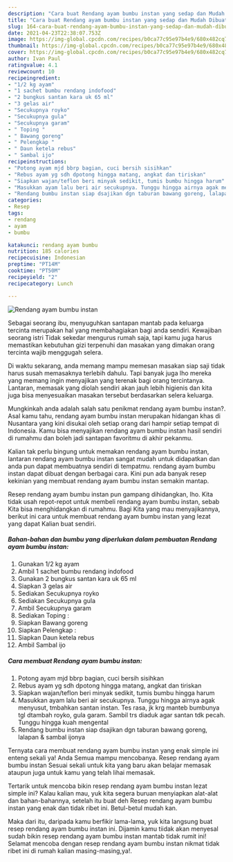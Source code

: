 ```yaml
---
description: "Cara buat Rendang ayam bumbu instan yang sedap dan Mudah Dibuat"
title: "Cara buat Rendang ayam bumbu instan yang sedap dan Mudah Dibuat"
slug: 164-cara-buat-rendang-ayam-bumbu-instan-yang-sedap-dan-mudah-dibuat
date: 2021-04-23T22:38:07.753Z
image: https://img-global.cpcdn.com/recipes/b0ca77c95e97b4e9/680x482cq70/rendang-ayam-bumbu-instan-foto-resep-utama.jpg
thumbnail: https://img-global.cpcdn.com/recipes/b0ca77c95e97b4e9/680x482cq70/rendang-ayam-bumbu-instan-foto-resep-utama.jpg
cover: https://img-global.cpcdn.com/recipes/b0ca77c95e97b4e9/680x482cq70/rendang-ayam-bumbu-instan-foto-resep-utama.jpg
author: Ivan Paul
ratingvalue: 4.1
reviewcount: 10
recipeingredient:
- "1/2 kg ayam"
- "1 sachet bumbu rendang indofood"
- "2 bungkus santan kara uk 65 ml"
- "3 gelas air"
- "Secukupnya royko"
- "Secukupnya gula"
- "Secukupnya garam"
- " Toping "
- " Bawang goreng"
- " Pelengkap "
- " Daun ketela rebus"
- " Sambal ijo"
recipeinstructions:
- "Potong ayam mjd bbrp bagian, cuci bersih sisihkan"
- "Rebus ayam yg sdh dpotong hingga matang, angkat dan tiriskan"
- "Siapkan wajan/teflon beri minyak sedikit, tumis bumbu hingga harum"
- "Masukkan ayam lalu beri air secukupnya. Tunggu hingga airnya agak menyusut, tmbahkan santan instan. Tes rasa, jk krg manteb bumbunya tgl dtambah royko, gula garam. Sambil trs diaduk agar santan tdk pecah. Tunggu hingga kuah mengental"
- "Rendang bumbu instan siap dsajikan dgn taburan bawang goreng, lalapan &amp; sambal ijonya"
categories:
- Resep
tags:
- rendang
- ayam
- bumbu

katakunci: rendang ayam bumbu 
nutrition: 185 calories
recipecuisine: Indonesian
preptime: "PT14M"
cooktime: "PT50M"
recipeyield: "2"
recipecategory: Lunch

---
```



![Rendang ayam bumbu instan](https://img-global.cpcdn.com/recipes/b0ca77c95e97b4e9/680x482cq70/rendang-ayam-bumbu-instan-foto-resep-utama.jpg)

Sebagai seorang ibu, menyuguhkan santapan mantab pada keluarga tercinta merupakan hal yang membahagiakan bagi anda sendiri. Kewajiban seorang istri Tidak sekedar mengurus rumah saja, tapi kamu juga harus memastikan kebutuhan gizi terpenuhi dan masakan yang dimakan orang tercinta wajib menggugah selera.

Di waktu  sekarang, anda memang mampu memesan masakan siap saji tidak harus susah memasaknya terlebih dahulu. Tapi banyak juga lho mereka yang memang ingin menyajikan yang terenak bagi orang tercintanya. Lantaran, memasak yang diolah sendiri akan jauh lebih higienis dan kita juga bisa menyesuaikan masakan tersebut berdasarkan selera keluarga. 



Mungkinkah anda adalah salah satu penikmat rendang ayam bumbu instan?. Asal kamu tahu, rendang ayam bumbu instan merupakan hidangan khas di Nusantara yang kini disukai oleh setiap orang dari hampir setiap tempat di Indonesia. Kamu bisa menyajikan rendang ayam bumbu instan hasil sendiri di rumahmu dan boleh jadi santapan favoritmu di akhir pekanmu.

Kalian tak perlu bingung untuk memakan rendang ayam bumbu instan, lantaran rendang ayam bumbu instan sangat mudah untuk didapatkan dan anda pun dapat membuatnya sendiri di tempatmu. rendang ayam bumbu instan dapat dibuat dengan berbagai cara. Kini pun ada banyak resep kekinian yang membuat rendang ayam bumbu instan semakin mantap.

Resep rendang ayam bumbu instan pun gampang dihidangkan, lho. Kita tidak usah repot-repot untuk membeli rendang ayam bumbu instan, sebab Kita bisa menghidangkan di rumahmu. Bagi Kita yang mau menyajikannya, berikut ini cara untuk membuat rendang ayam bumbu instan yang lezat yang dapat Kalian buat sendiri.

<!--inarticleads1-->

##### Bahan-bahan dan bumbu yang diperlukan dalam pembuatan Rendang ayam bumbu instan:

1. Gunakan 1/2 kg ayam
1. Ambil 1 sachet bumbu rendang indofood
1. Gunakan 2 bungkus santan kara uk 65 ml
1. Siapkan 3 gelas air
1. Sediakan Secukupnya royko
1. Sediakan Secukupnya gula
1. Ambil Secukupnya garam
1. Sediakan  Toping :
1. Siapkan  Bawang goreng
1. Siapkan  Pelengkap :
1. Siapkan  Daun ketela rebus
1. Ambil  Sambal ijo




<!--inarticleads2-->

##### Cara membuat Rendang ayam bumbu instan:

1. Potong ayam mjd bbrp bagian, cuci bersih sisihkan
1. Rebus ayam yg sdh dpotong hingga matang, angkat dan tiriskan
1. Siapkan wajan/teflon beri minyak sedikit, tumis bumbu hingga harum
1. Masukkan ayam lalu beri air secukupnya. Tunggu hingga airnya agak menyusut, tmbahkan santan instan. Tes rasa, jk krg manteb bumbunya tgl dtambah royko, gula garam. Sambil trs diaduk agar santan tdk pecah. Tunggu hingga kuah mengental
1. Rendang bumbu instan siap dsajikan dgn taburan bawang goreng, lalapan &amp; sambal ijonya




Ternyata cara membuat rendang ayam bumbu instan yang enak simple ini enteng sekali ya! Anda Semua mampu mencobanya. Resep rendang ayam bumbu instan Sesuai sekali untuk kita yang baru akan belajar memasak ataupun juga untuk kamu yang telah lihai memasak.

Tertarik untuk mencoba bikin resep rendang ayam bumbu instan lezat simple ini? Kalau kalian mau, yuk kita segera buruan menyiapkan alat-alat dan bahan-bahannya, setelah itu buat deh Resep rendang ayam bumbu instan yang enak dan tidak ribet ini. Betul-betul mudah kan. 

Maka dari itu, daripada kamu berfikir lama-lama, yuk kita langsung buat resep rendang ayam bumbu instan ini. Dijamin kamu tiidak akan menyesal sudah bikin resep rendang ayam bumbu instan mantab tidak rumit ini! Selamat mencoba dengan resep rendang ayam bumbu instan nikmat tidak ribet ini di rumah kalian masing-masing,ya!.

